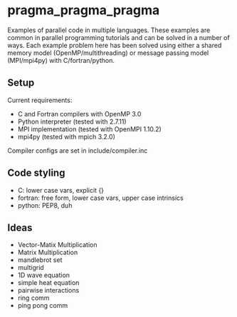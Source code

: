 # pragma_pragma_pragma
Examples of parallel code in multiple languages.
These examples are common in parallel programming tutorials and can be solved in a number of ways.
Each example problem here has been solved using either a shared memory model (OpenMP/multithreading) or message passing model (MPI/mpi4py) with C/fortran/python.

## Setup
Current requirements:
- C and Fortran compilers with OpenMP 3.0
- Python interpreter (tested with 2.7.11)
- MPI implementation (tested with OpenMPI 1.10.2)
- mpi4py (tested with mpich 3.2.0)

Compiler configs are set in include/compiler.inc

## Code styling
- C: lower case vars, explicit {}
- fortran: free form, lower case vars, upper case intrinsics
- python: PEP8, duh

## Ideas
- Vector-Matix Multiplication
- Matrix Multiplication
- mandlebrot set
- multigrid
- 1D wave equation
- simple heat equation
- pairwise interactions
- ring comm
- ping pong comm
